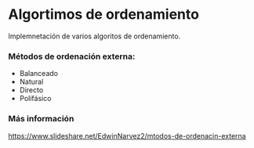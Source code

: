 # Algortimos de ordenamiento
Implemnetación de varios algoritos de ordenamiento.

### Métodos de ordenación externa:
- Balanceado
- Natural
- Directo
- Polifásico

### Más información
https://www.slideshare.net/EdwinNarvez2/mtodos-de-ordenacin-externa
